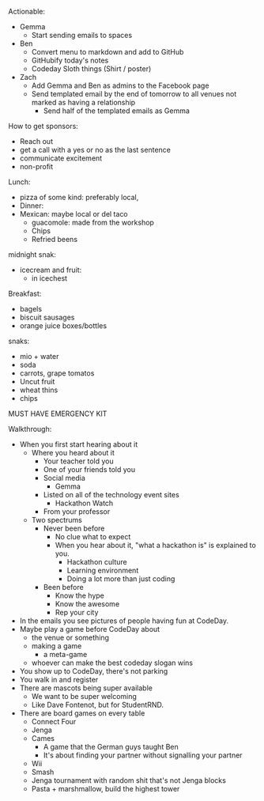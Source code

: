 Actionable:
* Gemma
	* Start sending emails to spaces
* Ben
	* Convert menu to markdown and add to GitHub
	* GitHubify today's notes
	* Codeday Sloth things (Shirt / poster)
* Zach
	* Add Gemma and Ben as admins to the Facebook page
	* Send templated email by the end of tomorrow to all venues not marked as having a relationship
		* Send half of the templated emails as Gemma

How to get sponsors:
* Reach out
* get a call with a yes or no as the last sentence
* communicate excitement
* non-profit


Lunch:
* pizza of some kind: preferably local, 
* Dinner:
* Mexican: maybe local or del taco 
  * guacomole: made from the workshop
  * Chips
  * Refried beens

midnight snak:
* icecream and fruit:
  * in icechest
    
Breakfast: 
* bagels
* biscuit sausages
* orange juice boxes/bottles

snaks:
* mio + water
* soda
* carrots, grape tomatos
* Uncut fruit
* wheat thins
* chips


MUST HAVE EMERGENCY KIT

Walkthrough:
* When you first start hearing about it
	* Where you heard about it
		* Your teacher told you
		* One of your friends told you
		* Social media
			* Gemma
		* Listed on all of the technology event sites
			* Hackathon Watch
		* From your professor
	* Two spectrums
		* Never been before
			* No clue what to expect
			* When you hear about it, "what a hackathon is" is explained to you.
				* Hackathon culture
				* Learning environment
				* Doing a lot more than just coding
		* Been before
			* Know the hype
			* Know the awesome
			* Rep your city
* In the emails you see pictures of people having fun at CodeDay.
* Maybe play a game before CodeDay about
	* the venue or something
	* making a game
		* a meta-game
	* whoever can make the best codeday slogan wins
* You show up to CodeDay, there's not parking
* You walk in and register
* There are mascots being super available
	* We want to be super welcoming
	* Like Dave Fontenot, but for StudentRND.
* There are board games on every table
	* Connect Four
	* Jenga
	* Cames
		* A game that the German guys taught Ben
		* It's about finding your partner without signalling your partner
	* Wii
	* Smash
	* Jenga tournament with random shit that's not Jenga blocks
	* Pasta + marshmallow, build the highest tower


